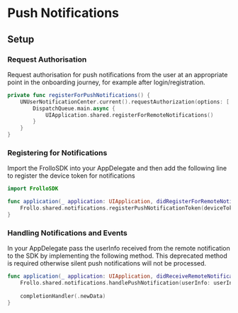 # Push Notifications

## Setup

### Request Authorisation

Request authorisation for push notifications from the user at an appropriate point in the onboarding journey, for example after login/registration.

```swift
private func registerForPushNotifications() {
    UNUserNotificationCenter.current().requestAuthorization(options: [.alert, .badge, .sound]) { (success, error) in
        DispatchQueue.main.async {
            UIApplication.shared.registerForRemoteNotifications()
        }
    }
}
```

### Registering for Notifications

Import the FrolloSDK into your AppDelegate and then add the following line to register the device token for notifications

```swift
import FrolloSDK

func application(_ application: UIApplication, didRegisterForRemoteNotificationsWithDeviceToken deviceToken: Data) {
    Frollo.shared.notifications.registerPushNotificationToken(deviceToken)
}
```

### Handling Notifications and Events

In your AppDelegate pass the userInfo received from the remote notification to the SDK by implementing the following method. This deprecated method is required otherwise silent push notifications will not be processed.

```swift
func application(_ application: UIApplication, didReceiveRemoteNotification userInfo: [AnyHashable : Any], fetchCompletionHandler completionHandler: @escaping (UIBackgroundFetchResult) -> Void) {
    Frollo.shared.notifications.handlePushNotification(userInfo: userInfo)
        
    completionHandler(.newData)
}
```

